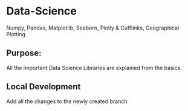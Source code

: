 # Data-Science
Numpy, Pandas, Matplotlib, Seaborn, Plotly & Cufflinks, Geographical Plotting

## Purpose:

All the important Data Science Libraries are explained from the basics.

## Local Development

Add all the changes to the newly created branch